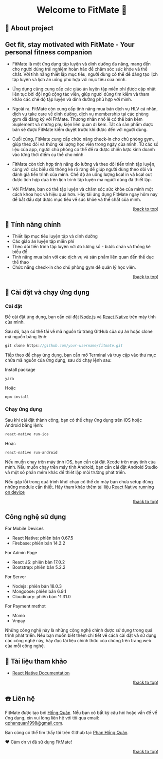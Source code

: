 # <h1 id='top' align="center">Welcome to FitMate 👋</h1>

## 📍 About project
## Get fit, stay motivated with FitMate - Your personal fitness companion
- FitMate là một ứng dụng tập luyện và dinh dưỡng đa năng, mang đến cho người dùng trải nghiệm hoàn hảo để chăm sóc sức khỏe và thể chất. Với tính năng thiết lập mục tiêu, người dùng có thể dễ dàng tạo lịch tập luyện và lịch ăn uống phù hợp với mục tiêu của mình.

- Ứng dụng cũng cung cấp các giáo án luyện tập miễn phí được cập nhật liên tục bởi đội ngũ cộng tác viên, giúp người dùng tìm kiếm và tham khảo các chế độ tập luyện và dinh dưỡng phù hợp với mình.

- Ngoài ra, FitMate còn cung cấp tính năng mua bán dịch vụ HLV cá nhân, dịch vụ take care về dinh dưỡng, dịch vụ membership tại các phòng gym đã đăng ký với FitMate. Thương nhân nhỏ lẻ có thể bán kèm Suplement và những phụ kiện liên quan đi kèm. Tất cả sản phẩm được bán sẽ được FitMate kiểm duyệt trước khi được đến với người dùng.

- Cuối cùng, FitMate cung cấp chức năng check-in cho chủ phòng gym, giúp theo dõi và thống kê lượng học viên trong ngày của mình. Từ các số liệu của app, người chủ phòng có thể đề ra được chiến lược kinh doanh vào từng thời điểm cụ thể cho mình.

- FitMate còn tích hợp tính năng đo lường và theo dõi tiến trình tập luyện, cùng với các biểu đồ thống kê rõ ràng để giúp người dùng theo dõi và đánh giá tiến trình của mình. Chế độ ăn uống lượng kcal in và kcal out được tích hợp dựa trên lịch trình tập luyện mà người dùng đã thiết lập.

- Với FitMate, bạn có thể tập luyện và chăm sóc sức khỏe của mình một cách khoa học và hiệu quả hơn. Hãy tải ứng dụng FitMate ngay hôm nay để bắt đầu đạt được mục tiêu về sức khỏe và thể chất của mình.
<p align="right">(<a href="#top">back to top</a>)</p>

## 📜 Tính năng chính

- Thiết lập mục tiêu luyện tập và dinh dưỡng
- Các giáo án luyện tập miễn phí
- Theo dõi tiến trình tập luyện với đo lường số - bước chân và thống kê biểu đồ
- Tính năng mua bán với các dịch vụ và sản phẩm liên quan đến thể dục thể thao
- Chức năng check-in cho chủ phòng gym để quản lý học viên.

<p align="right">(<a href="#top">back to top</a>)</p>

## 📲 Cài đặt và chạy ứng dụng
### Cài đặt
Để cài đặt ứng dụng, bạn cần cài đặt [Node.js](https://nodejs.org/) và [React Native](https://reactnative.dev/) trên máy tính của mình.

Sau đó, bạn có thể tải về mã nguồn từ trang GitHub của dự án hoặc clone mã nguồn bằng lệnh:

```javascript
git clone https://github.com/your-username/fitmate.git
```

Tiếp theo để chạy ứng dụng, bạn cần mở Terminal và truy cập vào thư mục chứa mã nguồn của ứng dụng, sau đó chạy lệnh sau:

Install package 
```javascript
yarn
``` 
Hoặc 
```javascript 
npm install
```
###  Chạy ứng dụng
Sau khi cài đặt thành công, bạn có thể chạy ứng dụng trên iOS hoặc Android bằng lệnh:

```javascript 
react-native run-ios
```
Hoặc
```javascript 
react-native run-android
```

Nếu muốn chạy trên máy tính iOS, bạn cần cài đặt Xcode trên máy tính của mình. Nếu muốn chạy trên máy tính Android, bạn cần cài đặt Android Studio và một số phần mềm khác để thiết lập môi trường phát triển.

Nếu gặp lỗi trong quá trình khởi chạy có thể do máy bạn chưa setup đúng những module cần thiết. Hãy tham khảo thêm tài liệu [React Native running on device](https://reactnative.dev/docs/running-on-device)
<p align="right">(<a href="#top">back to top</a>)</p>

## Công nghệ sử dụng
For Mobile Devices
- React Native: phiên bản 0.67.5
- Firebase: phiên bản 14.2.2

For Admin Page
- React JS: phiên bản 17.0.2 
- Bootstrap: phiên bản 5.2.2

For Server
- Nodejs: phiên bản 18.0.3
- Mongoose: phiên bản 6.9.1
- Cloudinary: phiên bản ^1.31.0

For Payment methot
- Momo
- Vnpay

Những công nghệ này là những công nghệ chính được sử dụng trong quá trình phát triển. Nếu bạn muốn biết thêm chi tiết về cách cài đặt và sử dụng các công nghệ này, hãy đọc tài liệu chính thức của chúng trên trang web của mỗi công nghệ.


## 📝 Tài liệu tham khảo
- [React Native Documentation](https://reactnative.dev/docs/getting-started.html)
<p align="right">(<a href="#top">back to top</a>)</p>

## ☎️ Liên hệ 
FitMate được tạo bởi [Hồng Quân](https://github.com/fishryanie). Nếu bạn có bất kỳ câu hỏi hoặc vấn đề về ứng dụng, xin vui lòng liên hệ với tôi qua email: [qphanquan1998@gmail.com](qphanquan1998@gmail.com).

Bạn cũng có thể tìm thấy tôi trên Github tại: [Phan Hồng Quân](https://github.com/fishryanie).

❤️ Cảm ơn vì đã sử dụng FitMate!
<p align="right">(<a href="#top">back to top</a>)</p>
